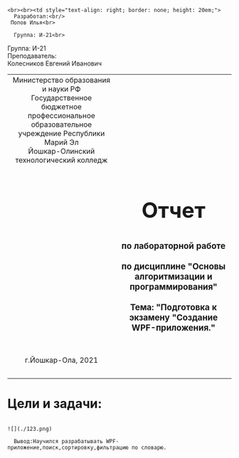 <table style="width: 100%;">
  <tr>
    <td style="text-align: center; border: none;">
    Министерство образования и науки РФ<br>
Государственное бюджетное профессиональное образовательное учреждение Республики Марий Эл<br>
Йошкар-Олинский технологический колледж
</td>
  </tr>
  <tr>
    <td style="text-align: center; border: none; height: 15em;">
    <td style="text-align: center; border: none; height: 16em;">
    <h2 style="font-size:3em;">Отчет</h2>
      <h3>по лабораторной работе<br><br> по дисциплине "Основы алгоритмизации и программирования"<br><br> Тема:<b> "Подготовка к экзамену "Создание WPF-приложения."<b> </h3></td>


    <br><br><td style="text-align: right; border: none; height: 20em;">
      Разработал:<br/>
     Попов Илья<br>

      Группа: И-21<br>
Группа: И-21<br>
      Преподаватель:<br>
      Колесников Евгений Иванович

 </td>
  </tr>
  <tr>
    <td style="text-align: center; border: none; height: 5em;">
    г.Йошкар-Ола, 2021</td>
  </tr>
</table>

<div style="page-break-after: always;"></div>

# Цели и задачи:


    
    
```

![](./123.png) 

  Вывод:Научился разрабатывать WPF-приложение,поиск,сортировку,фильтрацию по словарю.
